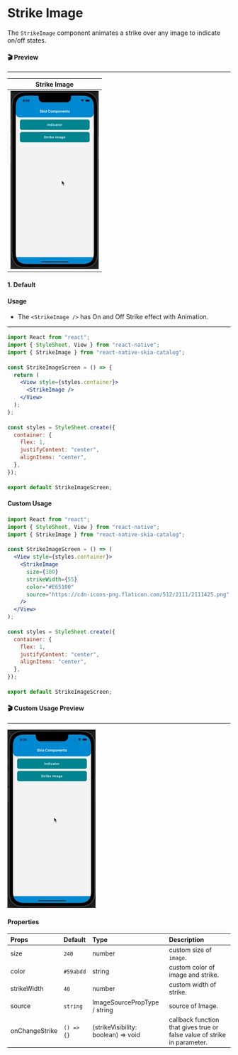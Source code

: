 # Strike Image

The `StrikeImage` component animates a strike over any image to indicate on/off states.

#### 🎬 Preview

---

|                Strike Image                |
| :----------------------------------------: |
| ![alt tag](/assets/StrikeImageDefault.gif) |

#### 1. Default

#### Usage

- The `<StrikeImage />` has On and Off Strike effect with Animation.

---

```jsx
import React from "react";
import { StyleSheet, View } from "react-native";
import { StrikeImage } from "react-native-skia-catalog";

const StrikeImageScreen = () => {
  return (
    <View style={styles.container}>
      <StrikeImage />
    </View>
  );
};

const styles = StyleSheet.create({
  container: {
    flex: 1,
    justifyContent: "center",
    alignItems: "center",
  },
});

export default StrikeImageScreen;
```

#### Custom Usage

```jsx
import React from "react";
import { StyleSheet, View } from "react-native";
import { StrikeImage } from "react-native-skia-catalog";

const StrikeImageScreen = () => (
  <View style={styles.container}>
    <StrikeImage
      size={300}
      strikeWidth={55}
      color="#E65100"
      source="https://cdn-icons-png.flaticon.com/512/2111/2111425.png"
    />
  </View>
);

const styles = StyleSheet.create({
  container: {
    flex: 1,
    justifyContent: "center",
    alignItems: "center",
  },
});

export default StrikeImageScreen;
```

#### 🎬 Custom Usage Preview

---

![alt tag](/assets/CustomUsageOfStrikeImage.gif)

#### Properties

| Props          | Default    | Type                                | Description                                                              |
| :------------- | :--------- | :---------------------------------- | :----------------------------------------------------------------------- |
| size           | `240`      | number                              | custom size of `image`.                                                  |
| color          | `#59abdd`  | string                              | custom color of image and strike.                                        |
| strikeWidth    | `40`       | number                              | custom width of strike.                                                  |
| source         | `string`   | ImageSourcePropType / string        | source of Image.                                                         |
| onChangeStrike | `() => {}` | (strikeVisibility: boolean) => void | callback function that gives true or false value of strike in parameter. |
